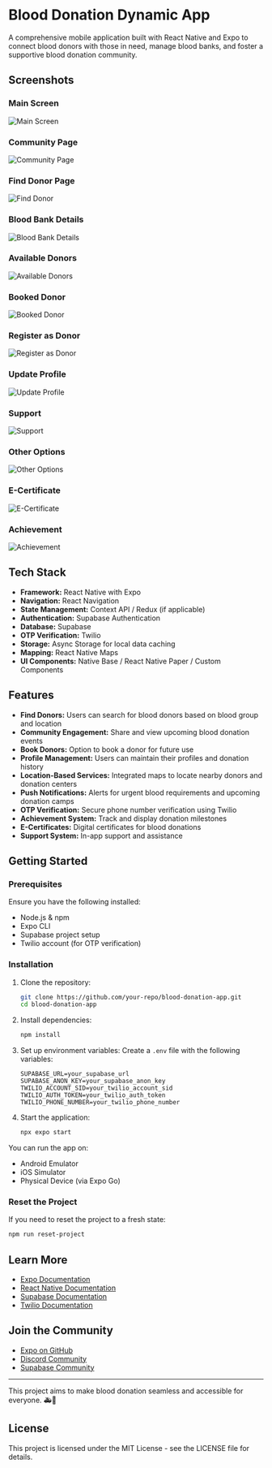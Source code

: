 # Blood Donation Dynamic App

A comprehensive mobile application built with React Native and Expo to connect blood donors with those in need, manage blood banks, and foster a supportive blood donation community.

## Screenshots

### Main Screen
![Main Screen](assets/screenshots/Main%20Screen.png)

### Community Page
![Community Page](assets/screenshots/Community%20Page.png)

### Find Donor Page
![Find Donor](assets/screenshots/Find%20Donor.png)

### Blood Bank Details
![Blood Bank Details](assets/screenshots/Blood%20bank%20details.png)

### Available Donors
![Available Donors](assets/screenshots/Available%20Donars.png)

### Booked Donor
![Booked Donor](assets/screenshots/Booked%20Donor.png)

### Register as Donor
![Register as Donor](assets/screenshots/Register%20as%20Donor.png)

### Update Profile
![Update Profile](assets/screenshots/Update%20your%20Profile.png)

### Support
![Support](assets/screenshots/SUPPORT-2.png)

### Other Options
![Other Options](assets/screenshots/Other%20Options.png)

### E-Certificate
![E-Certificate](assets/screenshots/E%20-%20CERTIFICATE%20.png)

### Achievement
![Achievement](assets/screenshots/ACHIEVEMENT.png)

## Tech Stack

- **Framework:** React Native with Expo
- **Navigation:** React Navigation
- **State Management:** Context API / Redux (if applicable)
- **Authentication:** Supabase Authentication
- **Database:** Supabase
- **OTP Verification:** Twilio
- **Storage:** Async Storage for local data caching
- **Mapping:** React Native Maps
- **UI Components:** Native Base / React Native Paper / Custom Components

## Features

- **Find Donors:** Users can search for blood donors based on blood group and location
- **Community Engagement:** Share and view upcoming blood donation events
- **Book Donors:** Option to book a donor for future use
- **Profile Management:** Users can maintain their profiles and donation history
- **Location-Based Services:** Integrated maps to locate nearby donors and donation centers
- **Push Notifications:** Alerts for urgent blood requirements and upcoming donation camps
- **OTP Verification:** Secure phone number verification using Twilio
- **Achievement System:** Track and display donation milestones
- **E-Certificates:** Digital certificates for blood donations
- **Support System:** In-app support and assistance

## Getting Started

### Prerequisites

Ensure you have the following installed:
- Node.js & npm
- Expo CLI
- Supabase project setup
- Twilio account (for OTP verification)

### Installation

1. Clone the repository:
   ```bash
   git clone https://github.com/your-repo/blood-donation-app.git
   cd blood-donation-app
   ```

2. Install dependencies:
   ```bash
   npm install
   ```

3. Set up environment variables:
   Create a `.env` file with the following variables:
   ```
   SUPABASE_URL=your_supabase_url
   SUPABASE_ANON_KEY=your_supabase_anon_key
   TWILIO_ACCOUNT_SID=your_twilio_account_sid
   TWILIO_AUTH_TOKEN=your_twilio_auth_token
   TWILIO_PHONE_NUMBER=your_twilio_phone_number
   ```

4. Start the application:
   ```bash
   npx expo start
   ```

You can run the app on:
- Android Emulator
- iOS Simulator
- Physical Device (via Expo Go)

### Reset the Project

If you need to reset the project to a fresh state:
```bash
npm run reset-project
```

## Learn More

- [Expo Documentation](https://docs.expo.dev/)
- [React Native Documentation](https://reactnative.dev/docs/getting-started)
- [Supabase Documentation](https://supabase.com/docs)
- [Twilio Documentation](https://www.twilio.com/docs)

## Join the Community

- [Expo on GitHub](https://github.com/expo/expo)
- [Discord Community](https://chat.expo.dev)
- [Supabase Community](https://supabase.com/community)

---

This project aims to make blood donation seamless and accessible for everyone. 🚑💉

## License

This project is licensed under the MIT License - see the LICENSE file for details.
